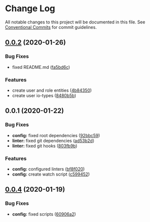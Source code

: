 # Change Log

All notable changes to this project will be documented in this file.
See [Conventional Commits](https://conventionalcommits.org) for commit guidelines.

## [0.0.2](https://github.com/Yurchishin/chat-monorepo/compare/v0.0.1...v0.0.2) (2020-01-26)


### Bug Fixes

* fixed README.md ([fa5bd6c](https://github.com/Yurchishin/chat-monorepo/commit/fa5bd6cc7e3c3591c7027008fa11a92607021b43))


### Features

* create user and role entities ([4b84350](https://github.com/Yurchishin/chat-monorepo/commit/4b84350a9fce24c767428eceb7fa4a8e3eef18aa))
* create user io-types ([8480b5b](https://github.com/Yurchishin/chat-monorepo/commit/8480b5bf327a94e3ab2e67852e92348232524a68))





## 0.0.1 (2020-01-22)


### Bug Fixes

* **config:** fixed root dependencies ([92bbc59](https://github.com/Yurchishin/chat-monorepo/commit/92bbc5930bfaf94b9b9d9b3d6abbee6157560ae8))
* **linter:** fixed git dependencies ([ad53b2d](https://github.com/Yurchishin/chat-monorepo/commit/ad53b2df7458dc757d65b4d5b80b894e786d6391))
* **linter:** fixed git hooks ([803fb9b](https://github.com/Yurchishin/chat-monorepo/commit/803fb9b3cc8b08e20fbf65673aa99c3a31605d33))


### Features

* **config:** configured linters ([bf8f020](https://github.com/Yurchishin/chat-monorepo/commit/bf8f02030c2ec204bd0f61e074aec14aef96d216))
* **config:** create watch script ([c599452](https://github.com/Yurchishin/chat-monorepo/commit/c599452fdc51475e0a70c1e909395e188b141231))





## [0.0.4](https://github.com/Yurchishin/lerna/compare/v0.0.3...v0.0.4) (2020-01-19)


### Bug Fixes

* **config:** fixed scripts ([60906a2](https://github.com/Yurchishin/lerna/commit/60906a2b13f13ab52aa40ea5a9335a8e54dedcc6))
